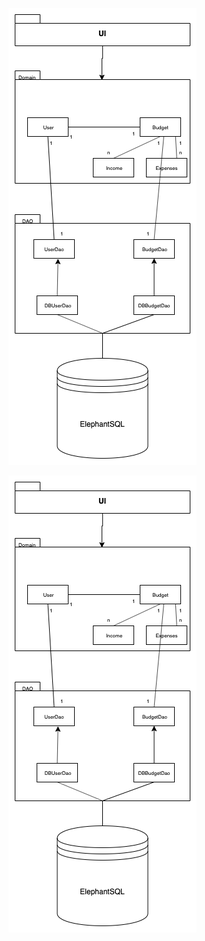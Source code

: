 ![alt text][pakkauskaavio]

[pakkauskaavio]: https://github.com/veliblesku/ot-harjoitustyo2019s/blob/master/dokumentaatio/pakkauskaavio.png "Pakkauskaavio"

![alt text](https://github.com/veliblesku/ot-harjoitustyo2019s/blob/master/dokumentaatio/pakkauskaavio.png "Logo Title Text 1")
